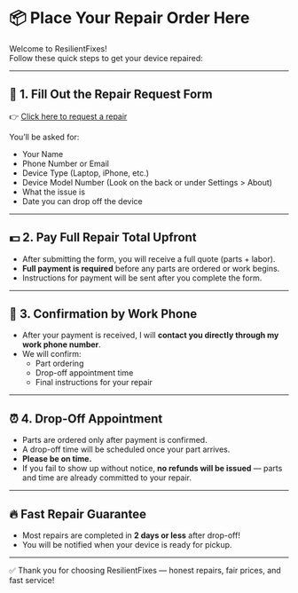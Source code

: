 # 📦 Place Your Repair Order Here

Welcome to ResilientFixes!  
Follow these quick steps to get your device repaired:

---

## 📝 1. Fill Out the Repair Request Form

👉 [Click here to request a repair](https://forms.gle/C5c9DkaRfzHWUQVE8)

You’ll be asked for:
- Your Name
- Phone Number or Email
- Device Type (Laptop, iPhone, etc.)
- Device Model Number (Look on the back or under Settings > About)
- What the issue is
- Date you can drop off the device

---

## 💵 2. Pay Full Repair Total Upfront

- After submitting the form, you will receive a full quote (parts + labor).
- **Full payment is required** before any parts are ordered or work begins.
- Instructions for payment will be sent after you complete the form.

---

## 📱 3. Confirmation by Work Phone

- After your payment is received, I will **contact you directly through my work phone number**.
- We will confirm:
  - Part ordering
  - Drop-off appointment time
  - Final instructions for your repair

---

## ⏰ 4. Drop-Off Appointment

- Parts are ordered only after payment is confirmed.
- A drop-off time will be scheduled once your part arrives.
- **Please be on time.**
- If you fail to show up without notice, **no refunds will be issued** — parts and time are already committed to your repair.

---

## 🔥 Fast Repair Guarantee

- Most repairs are completed in **2 days or less** after drop-off!
- You will be notified when your device is ready for pickup.

---

✅ Thank you for choosing ResilientFixes — honest repairs, fair prices, and fast service!
